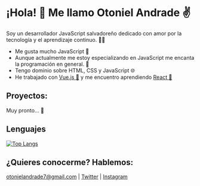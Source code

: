 # ¡Hola! 👋 Me llamo Otoniel Andrade ✌

Soy un desarrollador JavaScript salvadoreño dedicado con amor por la tecnología y el aprendizaje continuo. 👨‍💻
 - Me gusta mucho JavaScript 💛
 - Aunque actualmente me estoy especializando en JavaScript me encanta la programación en general. 🚀
 - Tengo dominio sobre HTML, CSS y JavaScript 🌐
 - He trabajado con [Vue.js 💚](https://vuejs.org/) y me encuentro aprendiendo [React 💙](https://es.reactjs.org/)

## Proyectos:
Muy pronto... 🌟
## Lenguajes
[![Top Langs](https://github-readme-stats.vercel.app/api/top-langs/?username=otonielandrade7&layout=compact&theme=dracula)](https://github.com/otonielandrade7)
## ¿Quieres conocerme? Hablemos:
[otonielandrade7@gmail.com](mailto:otonielandrade7@gmail.com) | [Twitter](https://twitter.com/otonielandrade7) | [Instagram](https://www.instagram.com/otonielandrade7/)

